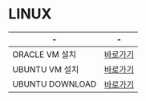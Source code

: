 # LINUX



|-|-|
|-|-|
|ORACLE VM 설치 |[바로가기](https://phantom.tistory.com/6)|
|UBUNTU VM 설치|[바로가기]()|
|UBUNTU DOWNLOAD|[바로가기]()|



